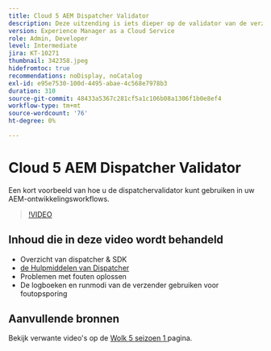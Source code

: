 ```yaml
---
title: Cloud 5 AEM Dispatcher Validator
description: Deze uitzending is iets dieper op de validator van de verzender en de nuances die deze biedt.
version: Experience Manager as a Cloud Service
role: Admin, Developer
level: Intermediate
jira: KT-10271
thumbnail: 342358.jpeg
hidefromtoc: true
recommendations: noDisplay, noCatalog
exl-id: e95e7530-100d-4495-abae-4c568e7978b3
duration: 310
source-git-commit: 48433a5367c281cf5a1c106b08a1306f1b0e8ef4
workflow-type: tm+mt
source-wordcount: '76'
ht-degree: 0%

---
```


# Cloud 5 AEM Dispatcher Validator

Een kort voorbeeld van hoe u de dispatchervalidator kunt gebruiken in uw AEM-ontwikkelingsworkflows.

>[!VIDEO](https://video.tv.adobe.com/v/3448425?quality=12&learn=on&captions=dut)

## Inhoud die in deze video wordt behandeld

+ Overzicht van dispatcher &amp; SDK
+ [ de Hulpmiddelen van Dispatcher ](https://experienceleague.adobe.com/docs/experience-manager-cloud-service/content/implementing/content-delivery/validation-debug.html?lang=nl-NL)
+ Problemen met fouten oplossen
+ De logboeken en runmodi van de verzender gebruiken voor foutopsporing

## Aanvullende bronnen

Bekijk verwante video&#39;s op de [ Wolk 5 seizoen 1 ](cloud5-season-1.md) pagina.
